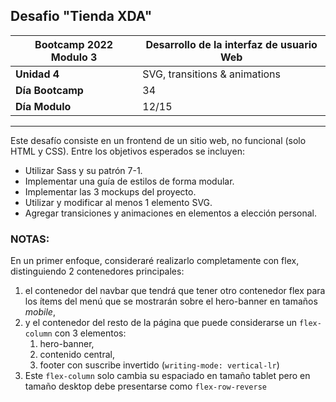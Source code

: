 ## Desafio "Tienda XDA"

|Bootcamp 2022 Modulo 3|Desarrollo de la interfaz de usuario Web|
|----|-----|
|**Unidad 4**|SVG, transitions & animations|
|**Día Bootcamp**|34|
|**Día Modulo**|12/15|

<hr>

Este desafío consiste en un frontend de un sitio web, no funcional (solo HTML y CSS). Entre los objetivos esperados se incluyen:
- Utilizar Sass y su patrón 7-1.
- Implementar una guía de estilos de forma modular. 
- Implementar las 3 mockups del proyecto.
- Utilizar y modificar al menos 1 elemento SVG.
- Agregar transiciones y animaciones en elementos a elección personal.

### NOTAS:

En un primer enfoque, consideraré realizarlo completamente con flex, distinguiendo 2 contenedores principales: 
  1. el contenedor del navbar que tendrá que tener otro contenedor flex para los ítems del menú que se mostrarán sobre el hero-banner en tamaños *mobile*, 
  2. y el contenedor del resto de la página que puede considerarse un `flex-column` con 3 elementos:
     1. hero-banner,
     2. contenido central,
     3. footer con suscribe invertido (`writing-mode: vertical-lr`) 
  3. Este `flex-column` solo cambia su espaciado en tamaño tablet pero en tamaño desktop debe presentarse como `flex-row-reverse`



<!--TODO Al definir layout final, afinar alineación vertical logo/toggle-button -->
<!--TODO Al definir layout final, afinar vh del hero-banner background -->
<!--TODO Al definir layout final, afinar margin-left de article / padding de suscribe -->
<!--TODO  #e3c7aa -->
<!--TODO  #ffe3be -->
<!--TODO  una animación entrete sería que el logo gire mientras crece hasta llegar a su posición y tamaño definido en el mockup -->
<!--TODO  se podría intentar una transición en el ul dropdown -->

<!--TODO  Mejorar botón con el svg de Bootstrap -->